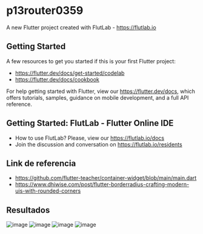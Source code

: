 # p13router0359

A new Flutter project created with FlutLab - https://flutlab.io

## Getting Started

A few resources to get you started if this is your first Flutter project:

- https://flutter.dev/docs/get-started/codelab
- https://flutter.dev/docs/cookbook

For help getting started with Flutter, view our
https://flutter.dev/docs, which offers tutorials,
samples, guidance on mobile development, and a full API reference.

## Getting Started: FlutLab - Flutter Online IDE

- How to use FlutLab? Please, view our https://flutlab.io/docs
- Join the discussion and conversation on https://flutlab.io/residents

## Link de referencia

- https://github.com/flutter-teacher/container-widget/blob/main/main.dart
- https://www.dhiwise.com/post/flutter-borderradius-crafting-modern-uis-with-rounded-corners

## Resultados
![image](https://github.com/GarciaJ128/p15-RutasV2-0359/assets/143743623/562cbe7c-094e-4888-903a-a4b75be755f9)
![image](https://github.com/GarciaJ128/p15-RutasV2-0359/assets/143743623/bf35ecba-69ee-405b-9fbf-24253b24504f)
![image](https://github.com/GarciaJ128/p15-RutasV2-0359/assets/143743623/7166b417-a93b-4679-b1ae-b6834dea66ef)
![image](https://github.com/GarciaJ128/p15-RutasV2-0359/assets/143743623/08822fe6-1743-4654-909e-6aa2fe9d3404)

